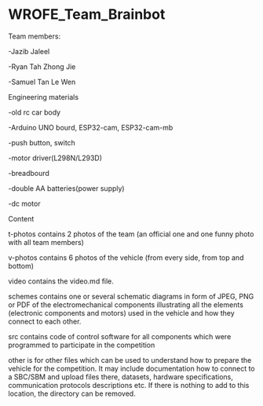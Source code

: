 # WROFE_Team_Brainbot

Team members:


-Jazib Jaleel

-Ryan Tah Zhong Jie

-Samuel Tan Le Wen


Engineering materials

-old rc car body

-Arduino UNO bourd, ESP32-cam, ESP32-cam-mb

-push button, switch

-motor driver(L298N/L293D)

-breadbourd

-double AA batteries(power supply)

-dc motor


Content


t-photos contains 2 photos of the team (an official one and one funny photo with all team members)

v-photos contains 6 photos of the vehicle (from every side, from top and bottom)

video contains the video.md file.

schemes contains one or several schematic diagrams in form of JPEG, PNG or PDF of the electromechanical components illustrating all the elements (electronic components and motors) 
used in the vehicle and how they connect to each other.

src contains code of control software for all components which were programmed to participate in the competition

other is for other files which can be used to understand how to prepare the vehicle for the competition. It may include documentation how to connect to a SBC/SBM and upload files there, datasets, hardware specifications, communication protocols descriptions etc. If there is nothing to add to this location, the directory can be removed.
